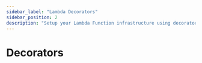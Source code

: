 ```yaml
---
sidebar_label: "Lambda Decorators"
sidebar_position: 2
description: "Setup your Lambda Function infrastructure using decorators."
---
```


# Decorators
